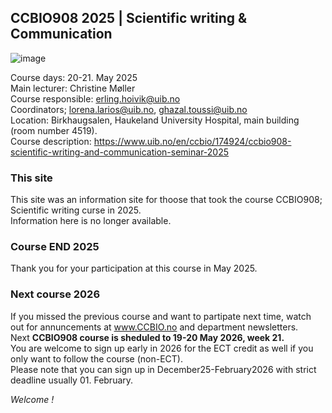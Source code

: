 ## CCBIO908 2025 | Scientific writing & Communication
![image](https://github.com/user-attachments/assets/2a3647ab-1aa4-4609-a0ee-ead5755543b4)

Course days: 20-21. May 2025         
Main lecturer: Christine Møller          
Course responsible: erling.hoivik@uib.no        
Coordinators; lorena.larios@uib.no, ghazal.toussi@uib.no              
Location: Birkhaugsalen, Haukeland University Hospital, main building (room number 4519).     
Course description: https://www.uib.no/en/ccbio/174924/ccbio908-scientific-writing-and-communication-seminar-2025

### This site
This site was an information site for thoose that took the course CCBIO908; Scientific writing curse in 2025.   
Information here is no longer available.            

### Course END 2025
Thank you for your participation at this course in May 2025.    

### Next course 2026
If you missed the previous course and want to partipate next time, watch out for annuncements at www.CCBIO.no and department newsletters.     
Next **CCBIO908 course is sheduled to 19-20 May 2026, week 21.**   
You are welcome to sign up early in 2026 for the ECT credit as well if you only want to follow the course (non-ECT).        
Please note that you can sign up in December25-February2026 with strict deadline usually 01. February.      

*Welcome !*



             

 





